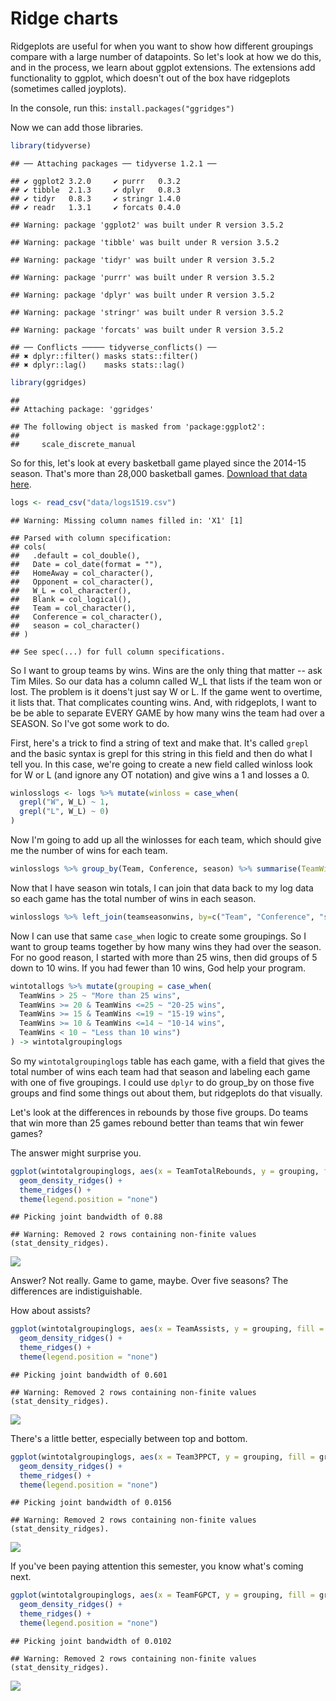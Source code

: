 # Ridge charts

Ridgeplots are useful for when you want to show how different groupings compare with a large number of datapoints. So let's look at how we do this, and in the process, we learn about ggplot extensions. The extensions add functionality to ggplot, which doesn't out of the box have ridgeplots (sometimes called joyplots). 

In the console, run this: `install.packages("ggridges")`

Now we can add those libraries. 


```r
library(tidyverse)
```

```
## ── Attaching packages ── tidyverse 1.2.1 ──
```

```
## ✔ ggplot2 3.2.0     ✔ purrr   0.3.2
## ✔ tibble  2.1.3     ✔ dplyr   0.8.3
## ✔ tidyr   0.8.3     ✔ stringr 1.4.0
## ✔ readr   1.3.1     ✔ forcats 0.4.0
```

```
## Warning: package 'ggplot2' was built under R version 3.5.2
```

```
## Warning: package 'tibble' was built under R version 3.5.2
```

```
## Warning: package 'tidyr' was built under R version 3.5.2
```

```
## Warning: package 'purrr' was built under R version 3.5.2
```

```
## Warning: package 'dplyr' was built under R version 3.5.2
```

```
## Warning: package 'stringr' was built under R version 3.5.2
```

```
## Warning: package 'forcats' was built under R version 3.5.2
```

```
## ── Conflicts ───── tidyverse_conflicts() ──
## ✖ dplyr::filter() masks stats::filter()
## ✖ dplyr::lag()    masks stats::lag()
```

```r
library(ggridges)
```

```
## 
## Attaching package: 'ggridges'
```

```
## The following object is masked from 'package:ggplot2':
## 
##     scale_discrete_manual
```

So for this, let's look at every basketball game played since the 2014-15 season. That's more than 28,000 basketball games. [Download that data here](https://unl.box.com/s/u9407jj007fxtnu1vbkybdawaqg6j3fw).


```r
logs <- read_csv("data/logs1519.csv")
```

```
## Warning: Missing column names filled in: 'X1' [1]
```

```
## Parsed with column specification:
## cols(
##   .default = col_double(),
##   Date = col_date(format = ""),
##   HomeAway = col_character(),
##   Opponent = col_character(),
##   W_L = col_character(),
##   Blank = col_logical(),
##   Team = col_character(),
##   Conference = col_character(),
##   season = col_character()
## )
```

```
## See spec(...) for full column specifications.
```

So I want to group teams by wins. Wins are the only thing that matter -- ask Tim Miles. So our data has a column called W_L that lists if the team won or lost. The problem is it doens't just say W or L. If the game went to overtime, it lists that. That complicates counting wins. And, with ridgeplots, I want to be be able to separate EVERY GAME by how many wins the team had over a SEASON. So I've got some work to do.

First, here's a trick to find a string of text and make that. It's called `grepl` and the basic syntax is grepl for this string in this field and then do what I tell you. In this case, we're going to create a new field called winloss look for W or L (and ignore any OT notation) and give wins a 1 and losses a 0. 



```r
winlosslogs <- logs %>% mutate(winloss = case_when(
  grepl("W", W_L) ~ 1, 
  grepl("L", W_L) ~ 0)
)
```

Now I'm going to add up all the winlosses for each team, which should give me the number of wins for each team. 


```r
winlosslogs %>% group_by(Team, Conference, season) %>% summarise(TeamWins = sum(winloss)) -> teamseasonwins
```

Now that I have season win totals, I can join that data back to my log data so each game has the total number of wins in each season. 


```r
winlosslogs %>% left_join(teamseasonwins, by=c("Team", "Conference", "season")) -> wintotallogs
```

Now I can use that same `case_when` logic to create some groupings. So I want to group teams together by how many wins they had over the season. For no good reason, I started with more than 25 wins, then did groups of 5 down to 10 wins. If you had fewer than 10 wins, God help your program. 


```r
wintotallogs %>% mutate(grouping = case_when(
  TeamWins > 25 ~ "More than 25 wins",
  TeamWins >= 20 & TeamWins <=25 ~ "20-25 wins",
  TeamWins >= 15 & TeamWins <=19 ~ "15-19 wins",
  TeamWins >= 10 & TeamWins <=14 ~ "10-14 wins",
  TeamWins < 10 ~ "Less than 10 wins")
) -> wintotalgroupinglogs
```

So my `wintotalgroupinglogs` table has each game, with a field that gives the total number of wins each team had that season and labeling each game with one of five groupings. I could use `dplyr` to do group_by on those five groups and find some things out about them, but ridgeplots do that visually.

Let's look at the differences in rebounds by those five groups. Do teams that win more than 25 games rebound better than teams that win fewer games? 

The answer might surprise you. 


```r
ggplot(wintotalgroupinglogs, aes(x = TeamTotalRebounds, y = grouping, fill = grouping)) +
  geom_density_ridges() +
  theme_ridges() + 
  theme(legend.position = "none")
```

```
## Picking joint bandwidth of 0.88
```

```
## Warning: Removed 2 rows containing non-finite values (stat_density_ridges).
```

![](17-ridgecharts_files/figure-epub3/unnamed-chunk-7-1.png)<!-- -->

Answer? Not really. Game to game, maybe. Over five seasons? The differences are indistiguishable. 

How about assists?


```r
ggplot(wintotalgroupinglogs, aes(x = TeamAssists, y = grouping, fill = grouping)) +
  geom_density_ridges() +
  theme_ridges() + 
  theme(legend.position = "none")
```

```
## Picking joint bandwidth of 0.601
```

```
## Warning: Removed 2 rows containing non-finite values (stat_density_ridges).
```

![](17-ridgecharts_files/figure-epub3/unnamed-chunk-8-1.png)<!-- -->

There's a little better, especially between top and bottom.


```r
ggplot(wintotalgroupinglogs, aes(x = Team3PPCT, y = grouping, fill = grouping)) +
  geom_density_ridges() +
  theme_ridges() + 
  theme(legend.position = "none")
```

```
## Picking joint bandwidth of 0.0156
```

```
## Warning: Removed 2 rows containing non-finite values (stat_density_ridges).
```

![](17-ridgecharts_files/figure-epub3/unnamed-chunk-9-1.png)<!-- -->

If you've been paying attention this semester, you know what's coming next.


```r
ggplot(wintotalgroupinglogs, aes(x = TeamFGPCT, y = grouping, fill = grouping)) +
  geom_density_ridges() +
  theme_ridges() + 
  theme(legend.position = "none")
```

```
## Picking joint bandwidth of 0.0102
```

```
## Warning: Removed 2 rows containing non-finite values (stat_density_ridges).
```

![](17-ridgecharts_files/figure-epub3/unnamed-chunk-10-1.png)<!-- -->
